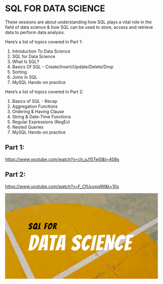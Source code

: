 # SQL FOR DATA SCIENCE

These sessions are about understanding how SQL plays a vital role in the field of data science & how SQL can be used to store, access and retrieve data to perform data analysis.

Here’s a list of topics covered in Part 1:

1. Introduction To Data Science
2. SQL for Data Science
3. What Is SQL? 
4. Basics Of SQL - Create/Insert/Update/Delete/Drop
5. Sorting
6. Joins in SQL
7. MySQL Hands-on practice

Here’s a list of topics covered in Part 2:

1. Basics of SQL - Recap
2. Aggregation Functions
3. Ordering & Having Clause
4. String & Date-Time Functions
5. Regular Expressions (RegEx)
6. Nested Queries
7. MySQL Hands-on practice

## Part 1: 
https://www.youtube.com/watch?v=ch_vJ15TeI0&t=408s

## Part 2: 
https://www.youtube.com/watch?v=F_CfUuvpqWI&t=10s

![diagram](images/SQL_new.png)
